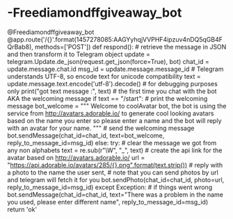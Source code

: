 # -Freediamondffgiveaway_bot
@Freediamondffgiveaway_bot
@app.route('/{}'.format(1457278085:AAGYyhqjVVPHF4ipzuv4nDQ5qGB4FQrBab8), methods=['POST']) def respond(): # retrieve the message in JSON and then transform it to Telegram object update = telegram.Update.de_json(request.get_json(force=True), bot) chat_id = update.message.chat.id msg_id = update.message.message_id # Telegram understands UTF-8, so encode text for unicode compatibility text = update.message.text.encode('utf-8').decode() # for debugging purposes only print("got text message :", text) # the first time you chat with the bot AKA the welcoming message if text == "/start": # print the welcoming message bot_welcome = """ Welcome to coolAvatar bot, the bot is using the service from http://avatars.adorable.io/ to generate cool looking avatars based on the name you enter so please enter a name and the bot will reply with an avatar for your name. """ # send the welcoming message bot.sendMessage(chat_id=chat_id, text=bot_welcome, reply_to_message_id=msg_id) else: try: # clear the message we got from any non alphabets text = re.sub(r"\W", "_", text) # create the api link for the avatar based on http://avatars.adorable.io/ url = "https://api.adorable.io/avatars/285/{}.png".format(text.strip()) # reply with a photo to the name the user sent, # note that you can send photos by url and telegram will fetch it for you bot.sendPhoto(chat_id=chat_id, photo=url, reply_to_message_id=msg_id) except Exception: # if things went wrong bot.sendMessage(chat_id=chat_id, text="There was a problem in the name you used, please enter different name", reply_to_message_id=msg_id) return 'ok'
